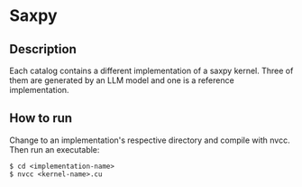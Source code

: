 # Saxpy

## Description

Each catalog contains a different implementation of a saxpy kernel. Three of them are generated by an LLM model and one is a reference implementation.

## How to run

Change to an implementation's respective directory and compile with nvcc. Then run an executable:

```
$ cd <implementation-name>
$ nvcc <kernel-name>.cu
```